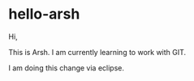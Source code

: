 # hello-arsh

Hi,

This is Arsh. I am currently learning to work with GIT.

I am doing this change via eclipse.
